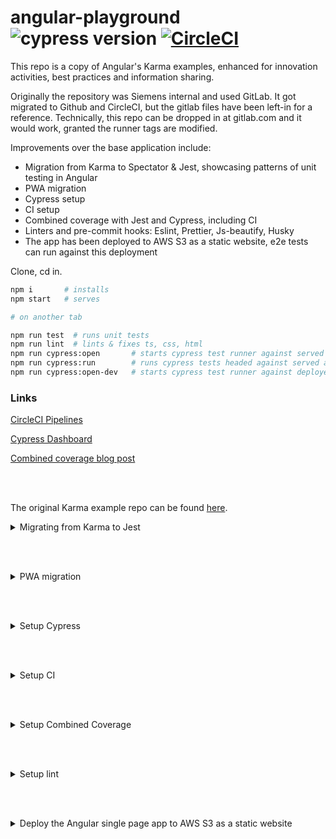 # angular-playground ![cypress version](https://img.shields.io/badge/cypress-9.5.1-brightgreen) [![CircleCI](https://circleci.com/gh/muratkeremozcan/angular-playground/tree/master.svg?style=svg)](https://circleci.com/gh/muratkeremozcan/angular-playground/?branch=master)

This repo is a copy of Angular's Karma examples, enhanced for innovation activities, best practices and information sharing.

Originally the repository was Siemens internal and used  GitLab. It got migrated to Github and CircleCI, but the gitlab files have been left-in for a reference. Technically, this repo can be dropped in at gitlab.com and it would work, granted the runner tags are modified.

Improvements over the base application include:

* Migration from Karma to Spectator & Jest, showcasing patterns of unit testing in Angular
* PWA migration
* Cypress setup
* CI setup
* Combined coverage with Jest and Cypress, including CI
* Linters and pre-commit hooks: Eslint, Prettier, Js-beautify, Husky
* The app has been deployed to AWS S3 as a static website, e2e tests can run against this deployment


Clone, cd in.

```bash
npm i       # installs
npm start   # serves

# on another tab

npm run test  # runs unit tests
npm run lint  # lints & fixes ts, css, html
npm run cypress:open       # starts cypress test runner against served app at localhost:4200
npm run cypress:run        # runs cypress tests headed against served app
npm run cypress:open-dev   # starts cypress test runner against deployed s3 static site at https://d1kaucldkbcik4.cloudfront.net
```

### Links
[CircleCI Pipelines](https://app.circleci.com/pipelines/github/muratkeremozcan/angular-playground)

[Cypress Dashboard](https://dashboard.cypress.io/projects/4mhoqq/runs?branches=%5B%5D&committers=%5B%5D&flaky=%5B%5D&page=1&status=%5B%5D&tags=%5B%5D&timeRange=%7B%22startDate%22%3A%221970-01-01%22%2C%22endDate%22%3A%222038-01-19%22%7D)

[Combined coverage blog post](https://dev.to/muratkeremozcan/combined-unit-e2e-code-coverage-case-study-on-a-real-life-system-using-angular-jest-cypress-gitlab-35nk)


<br></br>


The original Karma example repo can be found [here](https://github.com/muratkeremozcan/books/tree/master/Angular_with_Typescript/angular-unit-testing-with-Karma).
<details><summary>Migrating from Karma to Jest</summary>


[Why use Jest](https://slides.com/msz_technology/deck)?


You can do it [manually](https://dev.to/alfredoperez/angular-10-setting-up-jest-2m0l), or automatically with [Angular Jest Schematic from Briebug](https://github.com/briebug/jest-schematic)

To get started:



```bash
npm install jest @types/jest jest-preset-angular --save-dev

npm uninstall karma karma-chrome-launcher karma-coverage-istanbul-reporter karma-jasmine karma-jasmine-html-reporter @types/jasmine @types/jasminewd2 jasmine-core jasmine-spec-reporter

ng add @briebug/jest-schematic
```

The schematic will do these:
```bash
DELETE karma.conf.js
DELETE src/test.ts
CREATE jest.config.js (180 bytes)
CREATE setup-jest.ts (860 bytes)
CREATE test-config.helper.ts (611 bytes)
UPDATE package.json (1322 bytes)
UPDATE angular.json (3592 bytes)
UPDATE tsconfig.spec.json (330 bytes)
```

Instead of `jest.config.js`, move the settings to package.json. I like to add to package.json the settings in the [manual instructions](https://dev.to/alfredoperez/angular-10-setting-up-jest-2m0l). Enhance this as you need it. Here is what I have in `package.json`:

```json
  "jest": {
    "preset": "jest-preset-angular",
    "setupFilesAfterEnv": [
      "<rootDir>/setup-jest.ts"
    ],
    "testPathIgnorePatterns": [
      "<rootDir>/node_modules/",
      "<rootDir>/dist/"
    ],
    "globals": {
      "ts-jest": {
        "tsconfig": "<rootDir>/tsconfig.spec.json",
        "stringifyContentPathRegex": "\\.html$"
      }
    },
    "moduleNameMapper": {
      "@core/(.*)": "<rootDir>/src/app/core/$1"
    }
  }
```

I also like to replace default test script in `package.json` and add some new ones:

```json
"scripts": {
  ...
  "test": "jest",
  "test:coverage": "jest --collectCoverage",
  "test:watch": "jest --watch",
}
```

In `setup-jest.js`, change the first line from `import 'jest-preset-angular';` to `import 'jest-preset-angular/setup-jest`. This will get rid of the Jest warning when running tests. In a future version of briebug schematic, this may be taken care of.

Spying and mocking is different in Jest. You will have to change these manually.


If using Spectator, `npm i -D @ngneat/spectator`. In the spec files change `import from '@ngneat/spectator'` to  `import from '@ngneat/spectator/jest'`.


</details>

<br></br>

<details><summary>PWA migration</summary>



## PWA

A [Service Worker](https://angular.io/guide/service-worker-intro) is a script that runs in the web browser and manages caching for an application. Using a service worker to reduce dependency on the network can significantly improve the user experience.

<br> </br>
### Add the service worker to the project

`ng add @angular/pwa --project angular-unit-testing`

<br> </br>

### Verify the changes

* `ngsw-config.json` should get created. This file indicates glob patterns for what gets cached, and is configurable.

  <details><summary>There are 2 important properties here: </summary>

  1. `installMode` determines how the resources are initially cached, that is, when the user first visits the application and the service worker is registered for the first time.

  2. `updateMode` works for resources already in the cache.

  These properties can have 2 values– `prefetch` and `lazy`.

  `prefetch` means that the service worker will go ahead and download all resources in the group as soon as possible and put them into the cache.
  This uses more data initially but ensures that resources are already in the cache, even when the application goes offline later.

  `lazy` means that the service worker will only download the resources when they are requested.

  </details>



*  `angular.json` build section gets updated.

    If you want to enable service workers in deployments, double check that it is also copied to other config sections (dev, int, preview etc.).
    ```json
      "serviceWorker": true,
      "ngswConfigPath": "ngsw-config.json"
    ```

* `app-module.ts` gets updated:

  ```typescript
    ServiceWorkerModule.register('ngsw-worker.js', {
      enabled: environment.production,
      // Register the ServiceWorker as soon as the app is stable
      // or after 30 seconds (whichever comes first).
      registrationStrategy: 'registerWhenStable:30000'
    })
  ```

<br>

### Test that it works

Build in prod mode and locally test utilizing [`http-server`](https://www.npmjs.com/package/http-server) package.
> Service workers are only available in Prod mode.

**Arrange:**

  ```bash
  ng build --prod

  npm i -g http-server

  http-server -p 8080 -c-1 dist/angular-unit-testing    ## -c-1 disables caching
  ```

  Nav to `http://127.0.0.1:8080` , use incognito.


**Act:**

Using Devtools > Network tab,  turn the network off and refresh the app.


**Assert:**

The app should work as normal and the browser should not show disconnected page `There is no Internet connection`.

Devtools > Network tab > Size column should show value `(Service Worker)` for the network resources.

**Additional test**
Devtools > Application tab > and choose Service Workers on the left. You should see that the service worker is enabled.

</details>


<br></br>

<details><summary>Setup Cypress</summary>


### [Migrate from Protractor to Cypress](https://blog.briebug.com/blog/switching-to-cypress-from-protractor-in-less-than-30-seconds)

This will replace Protractor with Cypress and update your dependencies and project files.

```bash
npm install -g @briebug/cypress-schematic
ng add @briebug/cypress-schematic
```

You can optionally leave the changes it makes to `angular.json`, and `package.json` they do not do harm.
Personally I do not utilize them. So I remove the "e2e", "cypress-run" and "cypress-open" properties from `angular.json`. I also remove the `briebug/cypress-schematic` package from `package.json`.

```json
  "e2e": { ...
  },
  "cypress-run": { ...
  },
  "cypress-open": { ...
  }
```

### Core recommended settings

* Use *`index.js` instead of `index.ts` under `cypress/support`, because it works better with Cypress plugins that may not support TypeScript.

* Recommended settings for `cypress.json`.

  ```json
  {
    "baseUrl": "http://localhost:4200",
    "videoUploadOnPasses": false, // will be cost effective in CI
    "retries": {
      "runMode": 2,  // retries in CI, or locally running with cypress:run
      "openMode": 0
    },
    "chromeWebSecurity": false, // will help with x-origin
    "$schema": "https://on.cypress.io/cypress.schema.json",  // will safeguard against misconfiguration of cypress.json
  }
  ```

* Use config files

  A good pattern for testing different deployments (development, staging, production etc.) is using config files.

  I like to use `@bahmutov/cypress-extends` to have the custom config files I create under `cypress/config` folder inherit from the base `cypress.json` file. This is not yet included in the base Cypress install. Refer to `plugins/index.js` `cypress/config/` folder to sample the setup.

  ```json
  //  cypress/config/dev.json
  {
    "extends": "../../cypress.json",
    "baseUrl": "https://your-deployed-app.com"
  }
  ```

* Add 2 scripts to package.json, to open Cypress with test runner and to run Cypress headed. The `--config-file cypress/config/local.json` is optional, but needed to utilize config files.
*
  ```json
  "cypress:open": "cypress open --config-file cypress/config/local.json",
  "cypress:run": "cypress run --config-file cypress/config/local.json"
  ```

### Start Cypress

Serve your app with `npm run start` and on another tab start Cypress with `npm run cypress:open`.

To execute the tests in CI or without the test runner UI locally, use `npm run cypress:run`.

</details>

<br></br>

<details><summary>Setup CI</summary>

## CI

* Make Cypress an optional dependency instead of a dev dependency. If for any reason CI fails to install Cypress, it does not matter, because we will be using the Cypress included docker image in e2e stage. This approach will also speed up the build stage by a factor.

  ```json
  "optionalDependencies": {
    "cypress": "7.2.0"
  },
  ```

* `npm i -D star-server-and-test` . [start-server-and-test](https://www.npmjs.com/package/start-server-and-test) makes it easy to spin a localhost in CI and run e2e against it.

  Locally try out the script `npm run easy` to see it serve localhost and then open cypress.

  In CI we use a version of it:

  ```yml
  # spins up a local UI server, waits for it to start, executes Cypress tests against localhost, stops the server
    script:
      - >
          npm run server-test start http://localhost:4200
          'cypress run --record --parallel --browser chrome --group local --tag 'branch' --config-file cypress/config/local.json'

  ```
* GitLab provides a few optimizations: Caching, Acyclic patterns, Parallelization, Resource groups. These are all applicable to Cypress CI setup as well. Have a look at the yml files from master for details.


* Parallelization: when you open Cypress runner, you default to the Tests tab. Check out the Runs tab. This is where you begin with [Cypress Dashboard](https://www.cypress.io/dashboard/). It has 500 test executions for free monthly, and they are willing to give unlimited free trial if you ask for it, so do not worry.

  * On the upper right use Login to login the dashboard https://dashboard.cypress.io/login . I use GitHub.
  * Connect to Dashboard and create a project.
  * From here on, Cypress docs are excellent. But, effectively all you need is to set the projectId in `cypress.json` and/or the config files (`"projectId": "4mhoqq"`) and use the record key.
  * Test a recording locally `npx cypress run --record --key 29b708ae-6839-4446-8d68-d93ad6ca81f9`
  * [As advised in the docs](https://docs.cypress.io/guides/guides/command-line#cypress-run) set the key as an environment variable in CI (already done in CI, but not in your local environment, obviously). If you set this env var locally, you can omit the key parameter: `npx cypress run --record `
  * You can view all the runs at the [dashboard](https://dashboard.cypress.io/projects/4mhoqq/runs?branches=%5B%5D&committers=%5B%5D&flaky=%5B%5D&page=1&status=%5B%5D&tags=%5B%5D&timeRange=%7B%22startDate%22%3A%221970-01-01%22%2C%22endDate%22%3A%222038-01-19%22%7D) since this is a public project.

</details>

<br></br>

<details><summary> Setup Combined Coverage</summary>

Follow the [blog post](https://dev.to/muratkeremozcan/combined-unit-e2e-code-coverage-case-study-on-a-real-life-system-using-angular-jest-cypress-gitlab-35nk) for a detailed walk-through of combined code coverage setup.
</details>

<br></br>


<details><summary>Setup lint</summary>

### Setup eslint

> Tip: to create a new Angular project with eslint
>```bash
>ng new --collection=@angular-eslint/schematics
>```

* Angular still creates new projects with tslint as of version 11. To migrate to eslint:

  ```bash
  ng add @angular-eslint/schematics
  # generates a new ESLint file based on the contents of your project’s existing TSLint config. Mileage can vary.
  ng g @angular-eslint/schematics:convert-tslint-to-eslint
  # get some of the recommended plugins
  npm i -D eslint-plugin-import eslint-plugin-jsdoc eslint-plugin-prefer-arrow eslint-plugin-cypress eslint-plugin-jest
  # remove tslint
  npm remove codelyzer
  npm remove tslint # if it's still in package.json
  # remove tslint.json file
  ```

  `angular.json` "lint" property should be as below. If not, make it so.

  ```json
  "lint": {
    "builder": "@angular-eslint/builder:lint",
    "options": {
      "lintFilePatterns": [
        "src/**/*.ts",
        "src/**/*.html"
      ]
    }
  }
  ```

  `.eslintignore` (empty by default) `.eslintrc.json` should be created.

  <details><summary>If not, here is the default .eslintrc.json</summary>

  ```json
  {
    "root": true,
    "ignorePatterns": [
      "projects/**/*"
    ],
    "overrides": [
      {
        "files": [
          "*.ts"
        ],
        "parserOptions": {
          "project": [
            "tsconfig.json",
            "e2e/tsconfig.json"
          ],
          "createDefaultProgram": true
        },
        "extends": [
          "plugin:@angular-eslint/ng-cli-compat",
          "plugin:@angular-eslint/ng-cli-compat--formatting-add-on",
          "plugin:@angular-eslint/template/process-inline-templates"
        ],
        "rules": {
          "@angular-eslint/component-selector": [
            "error",
            {
              "type": "element",
              "prefix": "app",
              "style": "kebab-case"
            }
          ],
          "@angular-eslint/directive-selector": [
            "error",
            {
              "type": "attribute",
              "prefix": "app",
              "style": "camelCase"
            }
          ]
        }
      },
      {
        "files": [
          "*.html"
        ],
        "extends": [
          "plugin:@angular-eslint/template/recommended"
        ],
        "rules": {}
      }
    ]
  }
  ```
  </details>


* Add a `.eslintrc.json` file for cypress folder:

  ```json
  {
    "extends": [
      "plugin:cypress/recommended"
    ]
  }
  ```

* Install the [eslint vscode extension](https://marketplace.visualstudio.com/items?itemName=dbaeumer.vscode-eslint)


* You can be stricter with linting. Check out [blog post](https://dev.to/gsarciotto/migrating-and-configuring-eslint-with-angular-11-3fg1).

  ```json
  "extends": [
    "plugin:@angular-eslint/recommended",
    "eslint:recommended",
    "plugin:@typescript-eslint/recommended",
    "plugin:@typescript-eslint/recommended-requiring-type-checking",
    "plugin:@angular-eslint/template/process-inline-templates"
  ],
  ```

### Setup [prettier](https://www.npmjs.com/package/prettier) code formatter

`npm i -D prettier eslint-config-prettier eslint-plugin-prettier`

You can find recommended configurations for  `.prettierrc.js`, `prettierignore` and `.vscode/settings.json` files in the final version of the repository.

Get the [vs code extension](esbenp.prettier-vscode).

Add prettier rule to `.eslintrc.json`.

```json
"extends": [
  "plugin:prettier/recommended",
  "plugin:@angular-eslint/ng-cli-compat",
  "plugin:@angular-eslint/ng-cli-compat--formatting-add-on",
  "plugin:@angular-eslint/template/process-inline-templates",
  "plugin:jest/recommended",
  "plugin:jest/style",
],
```

Now if we run ESLint with --fix flag, it will use Prettier to auto format code, solving both stylistic and semantic problems.

### Setup [js-beautify](https://www.npmjs.com/package/js-beautify) for css and or html

`npm i -D js-beautify`

Create a `.jsbeautifyrc` file. You can find recommended configurations for the file in the final version of the repository.

Get the [vscode extension](https://marketplace.visualstudio.com/items?itemName=HookyQR.beautify).

Enhance package.json `"lint": "ng lint --fix && npx js-beautify src/**/*.css"`


### Setup [stylelint](https://stylelint.io/) for css (optional)

>  The findings were too many to fix in this project, best to start with stylelint and not do it later.

Helps you avoid errors and enforce conventions in your styles.

`npm i -D stylelint stylelint-config-standard`

* Create a `.stylelintrc.json` configuration file in the root of your project:
  ```json
  {
    "extends": "stylelint-config-standard"
  }
  ```

* Optionally enhance the package.json lint script as: `"lint": "ng lint --fix && npx stylelint **.css`.

### Setup husky pre-commit hook

Can execute lint and unit test prior to git push.

> To skip pre-commit hooks, use -n / --no-verify commit message modifier.

`npm i -D husky`

Add to package.json the pre-commit hook

```json
"husky": {
  "hooks": {
    "pre-commit": "npm run lint && npm run test"
  }
}
```

If husky is not working on commit:

```bash
rm -rf .git/hooks/
npm remove husky
npm i -D husky
```

If still does not work, use an older version of husky, like the one in this repo's package.json.


</details>

<br></br>

<details><summary>Deploy the Angular single page app to AWS S3 as a static website</summary>

```                    +----+     +------------+
Compiled angular -> | S3 | <-> | CloudFront |  <--> Internet
  (/dist folder)    +----+     +------------+
```
[(*source*)](https://medium.com/@peatiscoding/here-is-how-easy-it-is-to-deploy-an-angular-spa-single-page-app-as-a-static-website-using-s3-and-6aa446db38ef)

*"You can use Amazon S3 to host a static website. On a static website, individual webpages include static content, in contrast to a dynamic website which relies on server-side processing."*

1. Locally, run `ng build --prod` to populate your app's dist folder; ex: `dist/angular-unit-testing`.

2. Log in to your AWS account and nav to [S3 console](https://s3.console.aws.amazon.com/s3/home).

3. Create a bucket. Enter a bucket name (ex: `angular-cypress-jest-playground`), and select an AWS Region (ex: `us-east-1`).

4. Unblock all public access. The default is Block *all* public access. The other settings are optional, in this repo's workflow they have been skipped.

5. At your bucket default view (Amazon S3 > angular-cypress-jest-playground > Objects) click upload, Add files, and select the files at your app's dist folder (i.e. `dist/angular-unit-testing`).

6. Under Permissions, choose *Grant public-read access*. All the other settings are optional. Hit Upload and wait a few seconds. Then you can Close the view and get back to Amazon S3 > angular-cypress-jest-playground > Objects.

7. Nav to Properties tab (Amazon S3 > angular-cypress-jest-playground > Properties). At the bottom, Edit **Static website hosting** and Enable it. For both **Index document** and **Error document** enter `index.html`.

You should be able to access your site at `http://<bucket-name>.s3-website-<region>.amazonaws.com` , or namely http://angular-cypress-jest-playground.s3-website-us-east-1.amazonaws.com

### Important note about setting **Error document** to `index.html`
Choosing `index.html` for **Error document** is a hacky way of getting around errors that would happen when using Angular's routing mechanism. For example, do not set **Error Document**, go to the url, and then copy paste a route to the browser (ex: http://angular-cypress-jest-playground.s3-website-us-east-1.amazonaws.com/heroes/15). You will get a 403 forbidden error, which you would not see if you were locally serving your application.


### Make it better by using CloudFront

CloudFront is a content delivery network. *"When a user requests content that you're serving with CloudFront the request is routed to the edge location that provides the lowest latency (time delay), so that content is delivered with the best possible performance"*.

We can configure CloudFrount so that whenever S3 replies with 403 or 404, we return content from `index.html` and respond with status 200.


1. Go to CloudFront Console > Create new Distribution > Get Started. You should be at *Create Distribution form*.

2. Origin Domain name: select the s3 bucket we created `angular-cypress-jest-playground.s3.amazonaws.com`

3. Default Cache Behavior Settings > Allowed HTTP Methods: select Redirect HTTP to HTTPS

4. (optional) Distribution Settings > Alternate Domain Names : you can pick a name here for example just `angular-cypress-jest-playground`, but you would have to use AWS Route 53 to register that domain name for $12/year. (Did not do this for this example).

5. Default Root Object: enter `index.html`.You can leave everything else default and save.

6. You should be at CloudFront Distributions. Put a check mark on the distribution and go to Distribution Settings > Error Pages > Create Custom Error Response.

7. You will create 2 custom error responses for 403 and 404. Each should have **Response Page Path**: `/index.html` and **HTTP Response Code**: `200: OK`.


Our alternate url is https://d1kaucldkbcik4.cloudfront.net.

You can now make 3 changes to the test architecture, so that master pipeline runs against this new url.

1. set `cypress/config/dev.json` file's `baseUrl` as `https://d1kaucldkbcik4.cloudfront.net`.
2. add a script to `package.json` to run tests againt the dev deployment: `"cypress:open-dev": "cypress open --config-file cypress/config/dev.json"`
3. create a master pipeline / dev deployment e2e test job. Refer to `cypress/.gitla-ci-tests.yml` `.dev_template: &dev` job for details.

> Note: in the real world you would have infra as code, and the deployments would be targeting S3 automatically, without us having to manually deploy the app. This process is not a part of the repo here.

</details>
